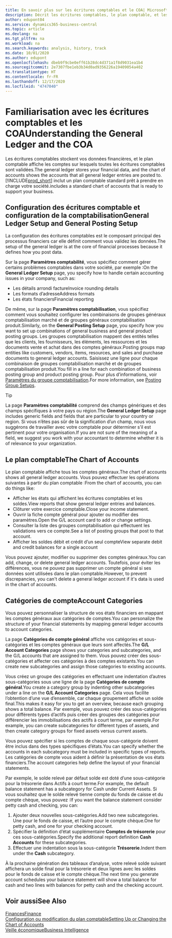 ```yaml
---
title: En savoir plus sur les écritures comptables et le COA| Microsoft Docs
description: Décrit les écritures comptables, le plan comptable, et les catégories de compte.
author: edupont04
ms.service: dynamics365-business-central
ms.topic: article
ms.devlang: na
ms.tgt_pltfrm: na
ms.workload: na
ms.search.keywords: analysis, history, track
ms.date: 10/01/2020
ms.author: edupont
ms.openlocfilehash: dbeb9f9cbe0eff61b28dc4d371a1f8d9031ea1b4
ms.sourcegitcommit: 2e7307fbe1eb3b34d0ad9356226a19409054a402
ms.translationtype: HT
ms.contentlocale: fr-FR
ms.lasthandoff: 12/17/2020
ms.locfileid: "4747040"
---
```

# <a name="understanding-the-general-ledger-and-the-coa"></a><span data-ttu-id="f06f7-103">Familiarisation avec les écritures comptables et les COA</span><span class="sxs-lookup"><span data-stu-id="f06f7-103">Understanding the General Ledger and the COA</span></span>

<span data-ttu-id="f06f7-104">Les écritures comptables stockent vos données financières, et le plan comptable affiche les comptes sur lesquels toutes les écritures comptables sont validées.</span><span class="sxs-lookup"><span data-stu-id="f06f7-104">The general ledger stores your financial data, and the chart of accounts shows the accounts that all general ledger entries are posted to.</span></span> [!INCLUDE[prod_short](includes/prod_short.md)] <span data-ttu-id="f06f7-105">inclut un plan comptable standard prêt à prendre en charge votre société.</span><span class="sxs-lookup"><span data-stu-id="f06f7-105">includes a standard chart of accounts that is ready to support your business.</span></span>

## <a name="general-ledger-setup-and-general-posting-setup"></a><span data-ttu-id="f06f7-106">Configuration des écritures comptable et configuration de la comptabilisation</span><span class="sxs-lookup"><span data-stu-id="f06f7-106">General Ledger Setup and General Posting Setup</span></span>

<span data-ttu-id="f06f7-107">La configuration des écritures comptables est le composant principal des processus financiers car elle définit comment vous validez les données.</span><span class="sxs-lookup"><span data-stu-id="f06f7-107">The setup of the general ledger is at the core of financial processes because it defines how you post data.</span></span>  

<span data-ttu-id="f06f7-108">Sur la page **Paramètres comptabilité**, vous spécifiez comment gérer certains problèmes comptables dans votre société, par exemple :</span><span class="sxs-lookup"><span data-stu-id="f06f7-108">On the **General Ledger Setup** page, you specify how to handle certain accounting issues in your company, such as:</span></span>  

* <span data-ttu-id="f06f7-109">Les détails arrondi facture</span><span class="sxs-lookup"><span data-stu-id="f06f7-109">Invoice rounding details</span></span>  
* <span data-ttu-id="f06f7-110">Les formats d’adresse</span><span class="sxs-lookup"><span data-stu-id="f06f7-110">Address formats</span></span>  
* <span data-ttu-id="f06f7-111">Les états financiers</span><span class="sxs-lookup"><span data-stu-id="f06f7-111">Financial reporting</span></span>  

<span data-ttu-id="f06f7-112">De même, sur la page **Paramètres comptabilisation**, vous spécifiez comment vous souhaitez configurer les combinaisons de groupes généraux comptabilisation marché et de groupes généraux comptabilisation produit.</span><span class="sxs-lookup"><span data-stu-id="f06f7-112">Similarly, on the **General Posting Setup** page, you specify how you want to set up combinations of general business and general product posting groups.</span></span> <span data-ttu-id="f06f7-113">Les groupes comptabilisation mappent des entités telles que les clients, les fournisseurs, les éléments, les ressources et les documents vente et achat dans des comptes généraux.</span><span class="sxs-lookup"><span data-stu-id="f06f7-113">Posting groups map entities like customers, vendors, items, resources, and sales and purchase documents to general ledger accounts.</span></span> <span data-ttu-id="f06f7-114">Saisissez une ligne pour chaque combinaison de groupes comptabilisation marché et de groupes comptabilisation produit.</span><span class="sxs-lookup"><span data-stu-id="f06f7-114">You fill in a line for each combination of business posting group and product posting group.</span></span> <span data-ttu-id="f06f7-115">Pour plus d’informations, voir [Paramètres du groupe comptabilisation](finance-posting-groups.md).</span><span class="sxs-lookup"><span data-stu-id="f06f7-115">For more information, see [Posting Group Setups](finance-posting-groups.md).</span></span>  

> [!TIP]
> <span data-ttu-id="f06f7-116">La page **Paramètres comptabilité** comprend des champs génériques et des champs spécifiques à votre pays ou région.</span><span class="sxs-lookup"><span data-stu-id="f06f7-116">The **General Ledger Setup** page includes generic fields and fields that are particular to your country or region.</span></span> <span data-ttu-id="f06f7-117">Si vous n’êtes pas sûr de la signification d’un champ, nous vous suggérons de travailler avec votre comptable pour déterminer s’il est pertinent pour votre organisation.</span><span class="sxs-lookup"><span data-stu-id="f06f7-117">If you are not sure of the meaning of a field, we suggest you work with your accountant to determine whether it is of relevance to your organization.</span></span>  

## <a name="the-chart-of-accounts"></a><span data-ttu-id="f06f7-118">Le plan comptable</span><span class="sxs-lookup"><span data-stu-id="f06f7-118">The Chart of Accounts</span></span>

<span data-ttu-id="f06f7-119">Le plan comptable affiche tous les comptes généraux.</span><span class="sxs-lookup"><span data-stu-id="f06f7-119">The chart of accounts shows all general ledger accounts.</span></span> <span data-ttu-id="f06f7-120">Vous pouvez effectuer les opérations suivantes à partir du plan comptable :</span><span class="sxs-lookup"><span data-stu-id="f06f7-120">From the chart of accounts, you can do things like:</span></span>  

* <span data-ttu-id="f06f7-121">Afficher les états qui affichent les écritures comptables et les soldes.</span><span class="sxs-lookup"><span data-stu-id="f06f7-121">View reports that show general ledger entries and balances.</span></span>  
* <span data-ttu-id="f06f7-122">Clôturer votre exercice comptable.</span><span class="sxs-lookup"><span data-stu-id="f06f7-122">Close your income statement.</span></span>  
* <span data-ttu-id="f06f7-123">Ouvrir la fiche compte général pour ajouter ou modifier des paramètres.</span><span class="sxs-lookup"><span data-stu-id="f06f7-123">Open the G/L account card to add or change settings.</span></span>  
* <span data-ttu-id="f06f7-124">Consulter la liste des groupes comptabilisation qui effectuent les validations vers ce compte.</span><span class="sxs-lookup"><span data-stu-id="f06f7-124">See a list of posting groups that post to that account.</span></span>
* <span data-ttu-id="f06f7-125">Afficher les soldes débit et crédit d’un seul compte</span><span class="sxs-lookup"><span data-stu-id="f06f7-125">View separate debit and credit balances for a single account</span></span>  

<span data-ttu-id="f06f7-126">Vous pouvez ajouter, modifier ou supprimer des comptes généraux.</span><span class="sxs-lookup"><span data-stu-id="f06f7-126">You can add, change, or delete general ledger accounts.</span></span> <span data-ttu-id="f06f7-127">Toutefois, pour éviter les différences, vous ne pouvez pas supprimer un compte général si ses données sont utilisées dans le plan comptable.</span><span class="sxs-lookup"><span data-stu-id="f06f7-127">However, to prevent discrepancies, you can't delete a general ledger account if it's data is used in the chart of accounts.</span></span>  

## <a name="account-categories"></a><span data-ttu-id="f06f7-128">Catégories de compte</span><span class="sxs-lookup"><span data-stu-id="f06f7-128">Account Categories</span></span>

<span data-ttu-id="f06f7-129">Vous pouvez personnaliser la structure de vos états financiers en mappant les comptes généraux aux catégories de comptes.</span><span class="sxs-lookup"><span data-stu-id="f06f7-129">You can personalize the structure of your financial statements by mapping general ledger accounts to account categories.</span></span>  

<span data-ttu-id="f06f7-130">La page **Catégories de compte général** affiche vos catégories et sous-catégories et les comptes généraux que leurs sont affectés.</span><span class="sxs-lookup"><span data-stu-id="f06f7-130">The **G/L Account Categories** page shows your categories and subcategories, and the G/L accounts that are assigned to them.</span></span> <span data-ttu-id="f06f7-131">Vous pouvez créer des sous-catégories et affecter ces catégories à des comptes existants.</span><span class="sxs-lookup"><span data-stu-id="f06f7-131">You can create new subcategories and assign those categories to existing accounts.</span></span>  

<span data-ttu-id="f06f7-132">Vous créez un groupe des catégories en effectuant une indentation d’autres sous-catégories sous une ligne de la page **Catégories de compte général**.</span><span class="sxs-lookup"><span data-stu-id="f06f7-132">You create a category group by indenting other subcategories under a line on the **G/L Account Categories** page.</span></span> <span data-ttu-id="f06f7-133">Cela vous facilite l’obtention d’une vue d’ensemble, car chaque groupement affiche un solde final.</span><span class="sxs-lookup"><span data-stu-id="f06f7-133">This makes it easy for you to get an overview, because each grouping shows a total balance.</span></span> <span data-ttu-id="f06f7-134">Par exemple, vous pouvez créer des sous-catégories pour différents types d’actifs puis créer des groupes des catégories pour différencier les immobilisations des actifs à court terme, par exemple.</span><span class="sxs-lookup"><span data-stu-id="f06f7-134">For example, you can create subcategories for different types of assets, and then create category groups for fixed assets versus current assets.</span></span>  

<span data-ttu-id="f06f7-135">Vous pouvez spécifier si les comptes de chaque sous-catégorie doivent être inclus dans des types spécifiques d’états.</span><span class="sxs-lookup"><span data-stu-id="f06f7-135">You can specify whether the accounts in each subcategory must be included in specific types of reports.</span></span> <span data-ttu-id="f06f7-136">Les catégories de compte vous aident à définir la présentation de vos états financiers.</span><span class="sxs-lookup"><span data-stu-id="f06f7-136">The account categories help define the layout of your financial statements.</span></span>  

<span data-ttu-id="f06f7-137">Par exemple, le solde relevé par défaut solde est doté d’une sous-catégorie pour la trésorerie dans Actifs à court terme.</span><span class="sxs-lookup"><span data-stu-id="f06f7-137">For example, the default balance statement has a subcategory for Cash under Current Assets.</span></span> <span data-ttu-id="f06f7-138">Si vous souhaitez que le solde relevé tienne compte du fonds de caisse et du compte chèque, vous pouvez :</span><span class="sxs-lookup"><span data-stu-id="f06f7-138">If you want the balance statement consider petty cash and checking, you can:</span></span>  

1. <span data-ttu-id="f06f7-139">Ajouter deux nouvelles sous-catégories.</span><span class="sxs-lookup"><span data-stu-id="f06f7-139">Add two new subcategories.</span></span> <span data-ttu-id="f06f7-140">Une pour le fonds de caisse, et l’autre pour le compte chèque.</span><span class="sxs-lookup"><span data-stu-id="f06f7-140">One for petty cash, and one for your checking account.</span></span>  
2. <span data-ttu-id="f06f7-141">Spécifier la définition d’état supplémentaire **Comptes de trésorerie** pour ces sous-catégories.</span><span class="sxs-lookup"><span data-stu-id="f06f7-141">Specify the additional report definition **Cash Accounts** for these subcategories.</span></span>  
3. <span data-ttu-id="f06f7-142">Effectuer une indentation sous la sous-catégorie **Trésorerie**.</span><span class="sxs-lookup"><span data-stu-id="f06f7-142">Indent them under the **Cash** subcategory.</span></span>  

<span data-ttu-id="f06f7-143">À la prochaine génération des tableaux d’analyse, votre relevé solde suivant affichera un solde final pour la trésorerie et deux lignes avec les soldes pour le fonds de caisse et le compte chèque.</span><span class="sxs-lookup"><span data-stu-id="f06f7-143">The next time you generate account schedules your balance statement will show a total balance for cash and two lines with balances for petty cash and the checking account.</span></span>  

## <a name="see-also"></a><span data-ttu-id="f06f7-144">Voir aussi</span><span class="sxs-lookup"><span data-stu-id="f06f7-144">See Also</span></span>

[<span data-ttu-id="f06f7-145">Finances</span><span class="sxs-lookup"><span data-stu-id="f06f7-145">Finance</span></span>](finance.md)  
[<span data-ttu-id="f06f7-146">Configuration ou modification du plan comptable</span><span class="sxs-lookup"><span data-stu-id="f06f7-146">Setting Up or Changing the Chart of Accounts</span></span>](finance-setup-chart-accounts.md)  
[<span data-ttu-id="f06f7-147">Veille économique</span><span class="sxs-lookup"><span data-stu-id="f06f7-147">Business Intelligence</span></span>](bi.md)  
